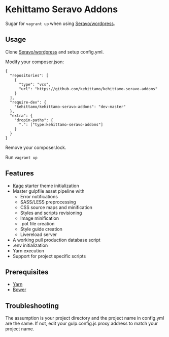 # Kehittamo Seravo Addons

Sugar for `vagrant up` when using [Seravo/wordpress](https://github.com/Seravo/wordpress).

## Usage
Clone [Seravo/wordpress](https://github.com/kehittamo/wordpress) and setup config.yml.

Modify your composer.json:
```
{
  "repositories": [
    {
      "type": "vcs",
      "url": "https://github.com/kehittamo/kehittamo-seravo-addons"
    }
  ],
  "require-dev": {
    "kehittamo/kehittamo-seravo-addons": "dev-master"
  },
  "extra": {
    "dropin-paths": {
      ".": ["type:kehittamo-seravo-addons"]
    }
  }
}
```
Remove your composer.lock.

Run `vagrant up`

## Features
* [Kage](https://github.com/kehittamo/kage) starter theme initialization
* Master gulpfile asset pipeline with
  * Error notifications
  * SASS/LESS preprocessing
  * CSS source maps and minification
  * Styles and scripts revisioning
  * Image minification
  * .pot file creation
  * Style guide creation
  * Livereload server
* A working pull production database script
* .env initialization
* Yarn execution
* Support for project specific scripts

## Prerequisites
* [Yarn](https://yarnpkg.com/en/docs/install)
* [Bower](https://bower.io/)

## Troubleshooting
The assumption is your project directory and the project name in config.yml are the same. If not, edit your gulp.config.js proxy address to match your project name.
